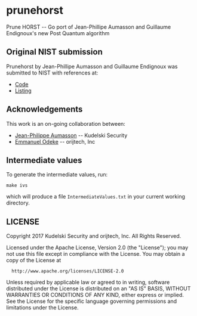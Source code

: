 # prunehorst
Prune HORST -- Go port of Jean-Phillipe Aumasson and Guillaume Endignoux's new Post Quantum algorithm

## Original NIST submission
Prunehorst by Jean-Phillipe Aumasson and Guillaume Endignoux was submitted to NIST with references at:
* [Code](https://github.com/gravity-postquantum/prune-horst)
* [Listing](https://post-quantum.ch)

## Acknowledgements
This work is an on-going collaboration between:
* [Jean-Philippe Aumasson](https://github.com/veorq)  -- Kudelski Security
* [Emmanuel Odeke](https://github.com/odeke-em) -- orijtech, Inc

## Intermediate values
To generate the intermediate values, run:
```shell
make ivs
```
which will produce a file `IntermediateValues.txt` in your current working directory.

## LICENSE
Copyright 2017 Kudelski Security and orijtech, Inc. All Rights Reserved.

Licensed under the Apache License, Version 2.0 (the "License");
you may not use this file except in compliance with the License.
You may obtain a copy of the License at

      http://www.apache.org/licenses/LICENSE-2.0

Unless required by applicable law or agreed to in writing, software
distributed under the License is distributed on an "AS IS" BASIS,
WITHOUT WARRANTIES OR CONDITIONS OF ANY KIND, either express or implied.
See the License for the specific language governing permissions and
limitations under the License.
